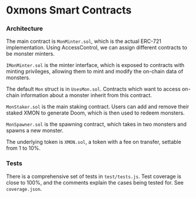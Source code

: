 # 0xmons Smart Contracts

### Architecture
The main contract is `MonMinter.sol`, which is the actual ERC-721 implementation. Using AccessControl, we can assign different contracts to be monster minters. 

`IMonMinter.sol` is the minter interface, which is exposed to contracts with minting privileges, allowing them to mint and modify the on-chain data of monsters.

The default `Mon` struct is in `UsesMon.sol`. Contracts which want to access on-chain information about a monster inherit from this contract.

`MonStaker.sol` is the main staking contract. Users can add and remove their staked XMON to generate Doom, which is then used to redeem monsters. 

`MonSpawner.sol` is the spawning contract, which takes in two monsters and spawns a new monster.

The underlying token is `XMON.sol`, a token with a fee on transfer, settable from 1 to 10%.

### Tests
There is a comprehensive set of tests in `test/tests.js`. Test coverage is close to 100%, and the comments explain the cases being tested for. See `coverage.json`.
